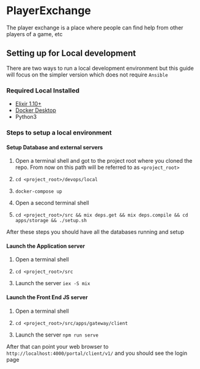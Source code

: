 # PlayerExchange

The player exchange is a place where people can find help from other players of a game, etc

## Setting up for Local development

There are two ways to run a local development environment but this guide will focus on the
simpler version which does not require `Ansible`

### Required Local Installed

* [Elixir 1.10+](https://elixir-lang.org/install.html)
* [Docker Desktop](https://www.docker.com/products/docker-desktop)
* Python3

### Steps to setup a local environment

#### Setup Database and external servers

1. Open a terminal shell and got to the project root where you cloned the repo.  From now on this path will be referred to as `<project_root>`

1. `cd <project_root>/devops/local`

1. `docker-compose up`

1. Open a second terminal shell

1. `cd <project_root>/src && mix deps.get && mix deps.compile && cd apps/storage && ./setup.sh`

After these steps you should have all the databases running and setup

#### Launch the Application server

1. Open a terminal shell

1. `cd <project_root>/src`

1. Launch the server `iex -S mix`

#### Launch the Front End JS server

1. Open a terminal shell

1. `cd <project_root>/src/apps/gateway/client`

1. Launch the server `npm run serve`

After that can point your web browser to `http://localhost:4000/portal/client/v1/` and you should see the login page
